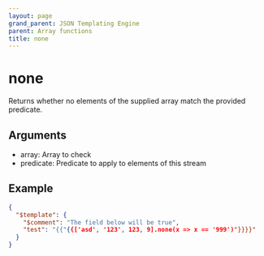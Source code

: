 ```yaml
---
layout: page
grand_parent: JSON Templating Engine
parent: Array functions
title: none
---
```


# none

Returns whether no elements of the supplied array match the provided predicate.

## Arguments

 - array: Array to check
 - predicate: Predicate to apply to elements of this stream

## Example

```json
{
  "$template": {
    "$comment": "The field below will be true",
    "test": "{{"{{['asd', '123', 123, 9].none(x => x == '999')"}}}}"
  }
}
```
